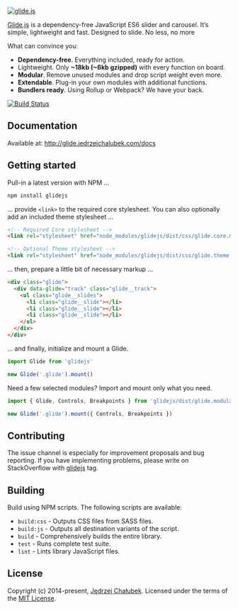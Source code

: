 [![glide.js](//glide.jedrzejchalubek.com/images/glide-logotype.png)](//glide.jedrzejchalubek.com)

[Glide.js](//glide.jedrzejchalubek.com) is a dependency-free JavaScript ES6 slider and carousel. It’s simple, lightweight and fast. Designed to slide. No less, no more

What can convince you:
- **Dependency-free**. Everything included, ready for action.
- Lightweight. Only **~18kb (~6kb gzipped)** with every function on board.
- **Modular**. Remove unused modules and drop script weight even more.
- **Extendable**. Plug-in your own modules with additional functions.
- **Bundlers ready**. Using Rollup or Webpack? We have your back.

[![Build Status](//api.travis-ci.org/jedrzejchalubek/glidejs.svg?branch=3.0.0)](//travis-ci.org/jedrzejchalubek/glidejs)

## Documentation

Available at: http://glide.jedrzejchalubek.com/docs

## Getting started

Pull-in a latest version with NPM ...

```bash
npm install glidejs
```

... provide `<link>` to the required core stylesheet. You can also optionally add an included theme stylesheet ...

```html
<!-- Required Core stylesheet -->
<link rel="stylesheet" href="node_modules/glidejs/dist/css/glide.core.min.css">

<!-- Optional Theme stylesheet -->
<link rel="stylesheet" href="node_modules/glidejs/dist/css/glide.theme.min.css">
```

... then, prepare a little bit of necessary markup ...

```html
<div class="glide">
  <div data-glide="track" class="glide__track">
    <ul class="glide__slides">
      <li class="glide__slide"></li>
      <li class="glide__slide"></li>
      <li class="glide__slide"></li>
    </ul>
  </div>
</div>
```

... and finally, initialize and mount a Glide.

```js
import Glide from 'glidejs'

new Glide('.glide').mount()
```

Need a few selected modules? Import and mount only what you need.

```js
import { Glide, Controls, Breakpoints } from 'glidejs/dist/glide.modular'

new Glide('.glide').mount({ Controls, Breakpoints })
```

## Contributing

The issue channel is especially for improvement proposals and bug reporting. If you have implementing problems, please write on StackOverflow with [glidejs](//stackoverflow.com/questions/tagged/glidejs) tag.

## Building

Build using NPM scripts. The following scripts are available:
- `build:css` - Outputs CSS files from SASS files.
- `build:js` - Outputs all destination variants of the script.
- `build` - Comprehensively builds the entire library.
- `test` - Runs complete test suite.
- `lint` - Lints library JavaScript files.

## License

Copyright (c) 2014-present, [Jędrzej Chałubek](//jedrzejchalubek.com). Licensed under the terms of the [MIT License](//opensource.org/licenses/MIT).

